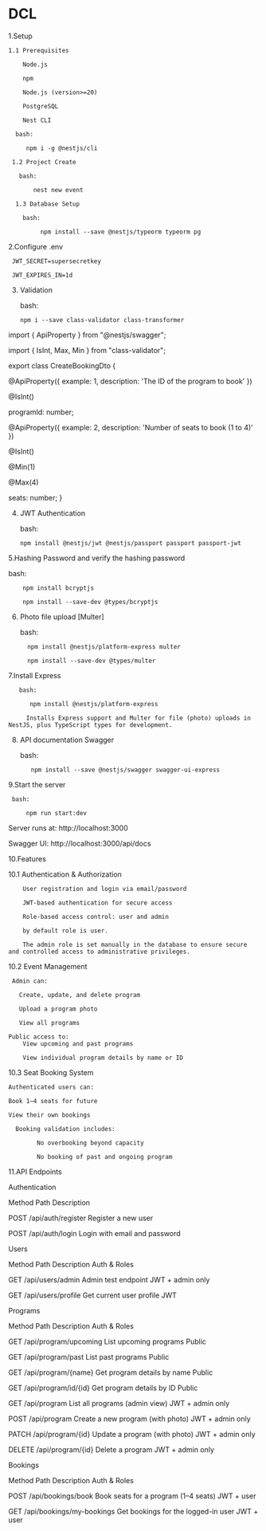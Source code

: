 # DCL
1.Setup

    1.1 Prerequisites

        Node.js

        npm

        Node.js (version>=20)

        PostgreSQL

        Nest CLI
  
      bash:

         npm i -g @nestjs/cli
    
     1.2 Project Create

       bash:

           nest new event

      1.3 Database Setup

        bash:

             npm install --save @nestjs/typeorm typeorm pg

2.Configure .env

     JWT_SECRET=supersecretkey

     JWT_EXPIRES_IN=1d
       
3. Validation

    bash:

       npm i --save class-validator class-transformer
       
import { ApiProperty } from "@nestjs/swagger";

import { IsInt, Max, Min } from "class-validator";

export class CreateBookingDto {

  @ApiProperty({ example: 1, description: 'The ID of the program to book' })

  @IsInt()

  programId: number;

  @ApiProperty({ example: 2, description: 'Number of seats to book (1 to 4)' })

  @IsInt()

  @Min(1)

  @Max(4)

  seats: number;
}

4. JWT Authentication

   bash:

       npm install @nestjs/jwt @nestjs/passport passport passport-jwt

5.Hashing Password and verify the hashing password

   bash:

        npm install bcryptjs

        npm install --save-dev @types/bcryptjs

6. Photo file upload [Multer]

     bash:

         npm install @nestjs/platform-express multer

         npm install --save-dev @types/multer
         
7.Install Express

       bash:

          npm install @nestjs/platform-express
         
         Installs Express support and Multer for file (photo) uploads in NestJS, plus TypeScript types for development.


8. API documentation Swagger

     bash:

          npm install --save @nestjs/swagger swagger-ui-express

9.Start the server

     bash:

         npm run start:dev

Server runs at: http://localhost:3000

Swagger UI: http://localhost:3000/api/docs

10.Features

 10.1 Authentication & Authorization

        User registration and login via email/password

        JWT-based authentication for secure access

        Role-based access control: user and admin
        
        by default role is user.

        The admin role is set manually in the database to ensure secure and controlled access to administrative privileges.

10.2 Event Management

     Admin can:

       Create, update, and delete program

       Upload a program photo

       View all programs

    Public access to:
        View upcoming and past programs

        View individual program details by name or ID

10.3 Seat Booking System

    Authenticated users can:

    Book 1–4 seats for future 

    View their own bookings
      
      Booking validation includes:

            No overbooking beyond capacity

            No booking of past and ongoing program



11.API Endpoints

Authentication

Method	Path	Description

POST     /api/auth/register	Register a new user

POST	/api/auth/login	Login with email and password

Users

Method	Path	Description	Auth & Roles

GET	/api/users/admin	Admin test endpoint	JWT + admin only

GET	/api/users/profile	Get current user profile	JWT




Programs

Method	Path	Description	Auth & Roles

GET	/api/program/upcoming	List upcoming programs	Public

GET	/api/program/past	List past programs	Public

GET	/api/program/{name}	Get program details by name	Public

GET	/api/program/id/{id}	Get program details by ID	Public

GET	/api/program	List all programs (admin view)	JWT + admin only

POST	/api/program	Create a new program (with photo)	JWT + admin only

PATCH	/api/program/{id}	Update a program (with photo)	JWT + admin only

DELETE	/api/program/{id}	Delete a program	JWT + admin only

Bookings

Method	Path	Description	Auth & Roles

POST	/api/bookings/book	Book seats for a program (1–4 seats)	JWT + user

GET	/api/bookings/my-bookings	Get bookings for the logged-in user	JWT + user










    
